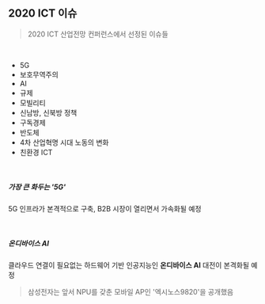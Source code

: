 ## 2020 ICT 이슈

> 2020 ICT 산업전망 컨퍼런스에서 선정된 이슈들

<br>

- 5G
- 보호무역주의
- AI
- 규제
- 모빌리티
- 신남방, 신북방 정책
- 구독경제
- 반도체
- 4차 산업혁명 시대 노동의 변화
- 친환경 ICT

<br>

##### 가장 큰 화두는 '5G'

5G 인프라가 본격적으로 구축, B2B 시장이 열리면서 가속화될 예정

<br>

##### 온디바이스 AI

클라우드 연결이 필요없는 하드웨어 기반 인공지능인 **온디바이스 AI** 대전이 본격화될 예정

> 삼성전자는 앞서 NPU를 갖춘 모바일 AP인 '엑시노스9820'을 공개했음

<br>